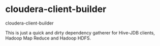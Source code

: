 cloudera-client-builder
=======================

cloudera-client-builder


This is just a quick and dirty dependency gatherer for Hive-JDB clients, Hadoop Map Reduce and Hadoop HDFS.
